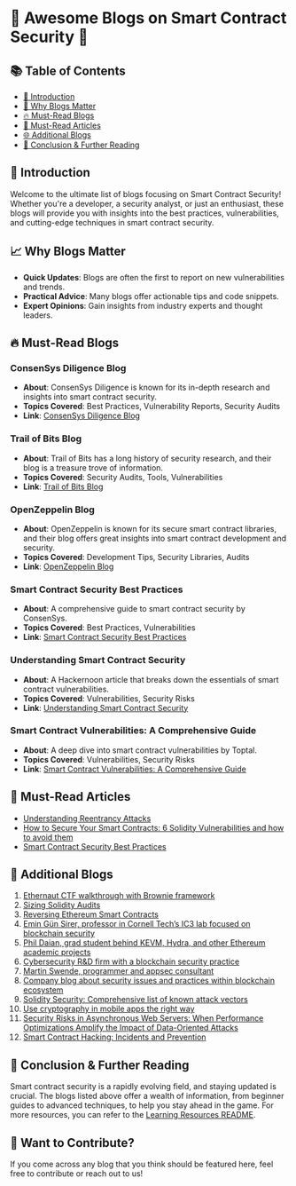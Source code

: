 # 📝 Awesome Blogs on Smart Contract Security 📝

## 📚 Table of Contents

- [🎯 Introduction](#-introduction)
- [📖 Why Blogs Matter](#-why-blogs-matter)
- [🔥 Must-Read Blogs](#-must-read-blogs)
- [🌟 Must-Read Articles](#-must-read-articles)
- [🌐 Additional Blogs](#-additional-blogs)
- [🔗 Conclusion & Further Reading](#-conclusion--further-reading)

## 🎯 Introduction

Welcome to the ultimate list of blogs focusing on Smart Contract Security! Whether you're a developer, a security analyst, or just an enthusiast, these blogs will provide you with insights into the best practices, vulnerabilities, and cutting-edge techniques in smart contract security.


## 📈 Why Blogs Matter

- **Quick Updates**: Blogs are often the first to report on new vulnerabilities and trends.
- **Practical Advice**: Many blogs offer actionable tips and code snippets.
- **Expert Opinions**: Gain insights from industry experts and thought leaders.

## 🔥 Must-Read Blogs

### ConsenSys Diligence Blog

- **About**: ConsenSys Diligence is known for its in-depth research and insights into smart contract security.
- **Topics Covered**: Best Practices, Vulnerability Reports, Security Audits
- **Link**: [ConsenSys Diligence Blog](https://diligence.consensys.net/blog/)

### Trail of Bits Blog

- **About**: Trail of Bits has a long history of security research, and their blog is a treasure trove of information.
- **Topics Covered**: Security Audits, Tools, Vulnerabilities
- **Link**: [Trail of Bits Blog](https://blog.trailofbits.com/)

### OpenZeppelin Blog

- **About**: OpenZeppelin is known for its secure smart contract libraries, and their blog offers great insights into smart contract development and security.
- **Topics Covered**: Development Tips, Security Libraries, Audits
- **Link**: [OpenZeppelin Blog](https://blog.openzeppelin.com/)

### Smart Contract Security Best Practices

- **About**: A comprehensive guide to smart contract security by ConsenSys.
- **Topics Covered**: Best Practices, Vulnerabilities
- **Link**: [Smart Contract Security Best Practices](https://consensys.github.io/smart-contract-best-practices/)

### Understanding Smart Contract Security

- **About**: A Hackernoon article that breaks down the essentials of smart contract vulnerabilities.
- **Topics Covered**: Vulnerabilities, Security Risks
- **Link**: [Understanding Smart Contract Security](https://hackernoon.com/understanding-smart-contract-security-8c632300d887)

### Smart Contract Vulnerabilities: A Comprehensive Guide

- **About**: A deep dive into smart contract vulnerabilities by Toptal.
- **Topics Covered**: Vulnerabilities, Security Risks
- **Link**: [Smart Contract Vulnerabilities: A Comprehensive Guide](https://www.toptal.com/ethereum-smart-contract-security-best-practices)

## 🌟 Must-Read Articles

- [Understanding Reentrancy Attacks](https://diligence.consensys.net/blog/2019/09/stop-using-low-level-calls/)
- [How to Secure Your Smart Contracts: 6 Solidity Vulnerabilities and how to avoid them](https://blog.openzeppelin.com/the-state-of-smart-contract-upgrades/)
- [Smart Contract Security Best Practices](https://blog.trailofbits.com/2020/03/16/how-to-prevent-smart-contract-bugs/)


## 📖 Additional Blogs

1. [Ethernaut CTF walkthrough with Brownie framework](https://securitypills.news/articles/ethernaut/)
2. [Sizing Solidity Audits](https://blog.coinfabrik.com/tools/sizing-solidity-audits/)
3. [Reversing Ethereum Smart Contracts](https://arvanaghi.com/blog/reversing-ethereum-smart-contracts/)
4. [Emin Gün Sirer, professor in Cornell Tech’s IC3 lab focused on blockchain security](http://hackingdistributed.com/)
5. [Phil Daian, grad student behind KEVM, Hydra, and other Ethereum academic projects](https://pdaian.com/blog/)
6. [Cybersecurity R&D firm with a blockchain security practice](https://blog.trailofbits.com/)
7. [Martin Swende, programmer and appsec consultant](http://swende.se/)
8. [Company blog about security issues and practices within blockchain ecosystem](https://blog.smartdec.net/)
9. [Solidity Security: Comprehensive list of known attack vectors](https://blog.sigmaprime.io/solidity-security.html)
10. [Use cryptography in mobile apps the right way](https://blog.oversecured.com/Use-cryptography-in-mobile-apps-the-right-way/)
11. [Security Risks in Asynchronous Web Servers: When Performance Optimizations Amplify the Impact of Data-Oriented Attacks](https://www.ndss-symposium.org/ndss-paper/security-risks-in-asynchronous-web-servers-when-performance-optimizations-amplify-the-impact-of-data-oriented-attacks/)
12. [Smart Contract Hacking: Incidents and Prevention](https://www.blockchain-council.org/blockchain/smart-contract-hacking-incidents-and-prevention/)

## 🔗 Conclusion & Further Reading

Smart contract security is a rapidly evolving field, and staying updated is crucial. The blogs listed above offer a wealth of information, from beginner guides to advanced techniques, to help you stay ahead in the game. For more resources, you can refer to the [Learning Resources README](./README.md).


## 🙏 Want to Contribute?

If you come across any blog that you think should be featured here, feel free to contribute or reach out to us!